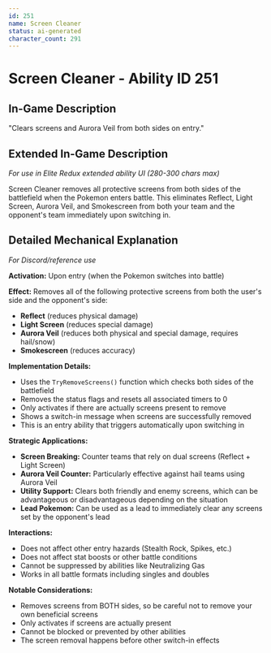 ```yaml
---
id: 251
name: Screen Cleaner
status: ai-generated
character_count: 291
---
```


# Screen Cleaner - Ability ID 251

## In-Game Description
"Clears screens and Aurora Veil from both sides on entry."

## Extended In-Game Description
*For use in Elite Redux extended ability UI (280-300 chars max)*

Screen Cleaner removes all protective screens from both sides of the battlefield when the Pokemon enters battle. This eliminates Reflect, Light Screen, Aurora Veil, and Smokescreen from both your team and the opponent's team immediately upon switching in.

## Detailed Mechanical Explanation
*For Discord/reference use*

**Activation:** Upon entry (when the Pokemon switches into battle)

**Effect:** Removes all of the following protective screens from both the user's side and the opponent's side:
- **Reflect** (reduces physical damage)
- **Light Screen** (reduces special damage) 
- **Aurora Veil** (reduces both physical and special damage, requires hail/snow)
- **Smokescreen** (reduces accuracy)

**Implementation Details:**
- Uses the `TryRemoveScreens()` function which checks both sides of the battlefield
- Removes the status flags and resets all associated timers to 0
- Only activates if there are actually screens present to remove
- Shows a switch-in message when screens are successfully removed
- This is an entry ability that triggers automatically upon switching in

**Strategic Applications:**
- **Screen Breaking:** Counter teams that rely on dual screens (Reflect + Light Screen)
- **Aurora Veil Counter:** Particularly effective against hail teams using Aurora Veil
- **Utility Support:** Clears both friendly and enemy screens, which can be advantageous or disadvantageous depending on the situation
- **Lead Pokemon:** Can be used as a lead to immediately clear any screens set by the opponent's lead

**Interactions:**
- Does not affect other entry hazards (Stealth Rock, Spikes, etc.)
- Does not affect stat boosts or other battle conditions
- Cannot be suppressed by abilities like Neutralizing Gas
- Works in all battle formats including singles and doubles

**Notable Considerations:**
- Removes screens from BOTH sides, so be careful not to remove your own beneficial screens
- Only activates if screens are actually present
- Cannot be blocked or prevented by other abilities
- The screen removal happens before other switch-in effects